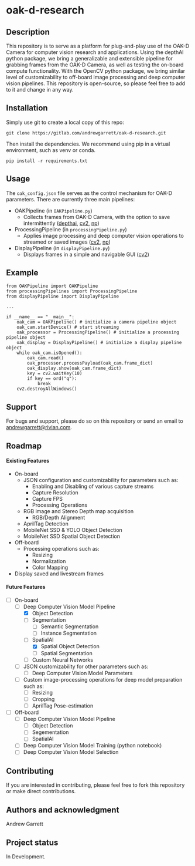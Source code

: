 # oak-d-research

## Description

This repository is to serve as a platform for plug-and-play use of the OAK-D Camera for computer vision research and applications.  Using the depthAI python package, we bring a generalizable and extensible pipeline for grabbing frames from the OAK-D Camera, as well as testing the on-board compute functionality.  With the OpenCV python package, we bring similar level of customizability to off-board image processing and deep computer vision pipelines.  This repository is open-source, so please feel free to add to it and change in any way.

## Installation

Simply use git to create a local copy of this repo:

`git clone https://gitlab.com/andrewgarrett/oak-d-research.git`

Then install the dependencies.  We recommend using pip in a virtual environment, such as venv or conda.

`pip install -r requirements.txt`

## Usage

The `oak_config.json` file serves as the control mechanism for OAK-D parameters.  There are currently three main pipelines:
- OAKPipeline (in `OAKPipeline.py`)
  - Collects frames from OAK-D Camera, with the option to save intermittently ([depthai](https://docs.luxonis.com/en/latest/), [cv2](https://opencv.org/), [np](https://numpy.org/))
- ProcessingPipeline (in `processingPipeline.py`)
  - Applies image processing and deep computer vision operations to streamed or saved images ([cv2](https://opencv.org/), [np](https://numpy.org/))
- DisplayPipeline (in `displayPipeline.py`)
  - Displays frames in a simple and navigable GUI ([cv2](https://opencv.org/))

## Example

```
from OAKPipeline import OAKPipeline
from processingPipelines import ProcessingPipeline
from displayPipeline import DisplayPipeline

...

if __name__ == "__main__":
    oak_cam = OAKPipeline() # initialize a camera pipeline object
    oak_cam.startDevice() # start streaming
    oak_processor = ProcessingPipeline() # initialize a processing pipeline object
    oak_display = DisplayPipeline() # initialize a display pipeline object
    while oak_cam.isOpened():
        oak_cam.read()
        oak_processor.processPayload(oak_cam.frame_dict)
        oak_display.show(oak_cam.frame_dict)
        key = cv2.waitKey(10)
        if key == ord("q"):
            break
    cv2.destroyAllWindows()
```

## Support

For bugs and support, please do so on this repository or send an email to andrewgarrett@rivian.com.

## Roadmap

#### Existing Features

- On-board
  - JSON configuration and customizability for parameters such as:
    - Enabling and Disabling of various capture streams
    - Capture Resolution
    - Capture FPS
    - Processing Operations
  - RGB image and Stereo Depth map acquisition
    - RGB/Depth Alignment
  - AprilTag Detection
  - MobileNet SSD & YOLO Object Detection
  - MobileNet SSD Spatial Object Detection
- Off-board
  - Processing operations such as:
    - Resizing
    - Normalization
    - Color Mapping
- Display saved and livestream frames

#### Future Features

- [ ] On-board
  - [ ] Deep Computer Vision Model Pipeline
    - [x] Object Detection
    - [ ] Segmentation
      - [ ] Semantic Segmentation
      - [ ] Instance Segmentation
    - [ ] SpatialAI
      - [x] Spatial Object Detection
      - [ ] Spatial Segmentation
    - [ ] Custom Neural Networks
  - [ ] JSON customizability for other parameters such as:
    - [ ] Deep Computer Vision Model Parameters
  - [ ] Custom image-processing operations for deep model preparation such as:
    - [ ] Resizing
    - [ ] Cropping
    - [ ] AprilTag Pose-estimation
- [ ] Off-board
  - [ ] Deep Computer Vision Model Pipeline
    - [ ] Object Detection
    - [ ] Segementation
    - [ ] SpatialAI
  - [ ] Deep Computer Vision Model Training (python notebook)
  - [ ] Deep Computer Vision Model Selection

## Contributing

If you are interested in contributing, please feel free to fork this repository or make direct contributions.

## Authors and acknowledgment

Andrew Garrett

## Project status

In Development.
